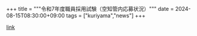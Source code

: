 +++
title = """令和7年度職員採用試験（空知管内応募状況）"""
date = 2024-08-15T08:30:00+09:00
tags = ["kuriyama","news"]
+++


[link](https://www.town.kuriyama.hokkaido.jp/site/saiyou/28488.html)

